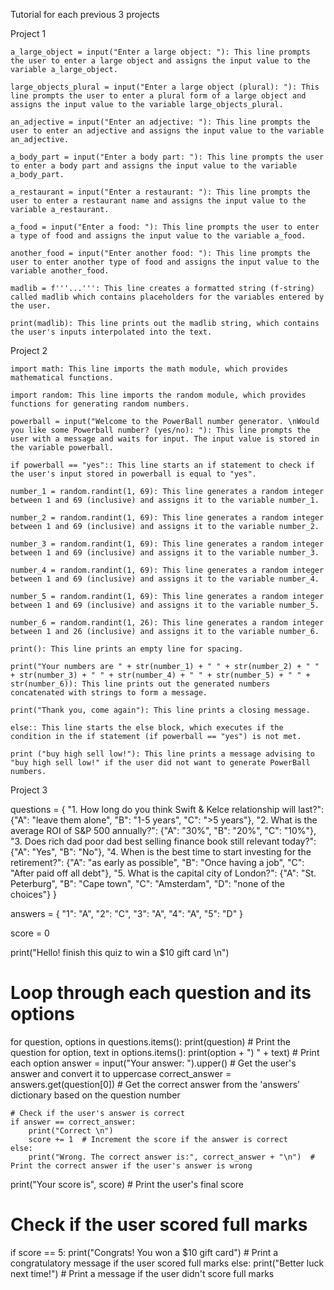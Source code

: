 Tutorial for each previous 3 projects

Project 1

    a_large_object = input("Enter a large object: "): This line prompts the user to enter a large object and assigns the input value to the variable a_large_object.

    large_objects_plural = input("Enter a large object (plural): "): This line prompts the user to enter a plural form of a large object and assigns the input value to the variable large_objects_plural.

    an_adjective = input("Enter an adjective: "): This line prompts the user to enter an adjective and assigns the input value to the variable an_adjective.

    a_body_part = input("Enter a body part: "): This line prompts the user to enter a body part and assigns the input value to the variable a_body_part.

    a_restaurant = input("Enter a restaurant: "): This line prompts the user to enter a restaurant name and assigns the input value to the variable a_restaurant.

    a_food = input("Enter a food: "): This line prompts the user to enter a type of food and assigns the input value to the variable a_food.

    another_food = input("Enter another food: "): This line prompts the user to enter another type of food and assigns the input value to the variable another_food.

    madlib = f'''...''': This line creates a formatted string (f-string) called madlib which contains placeholders for the variables entered by the user.

    print(madlib): This line prints out the madlib string, which contains the user's inputs interpolated into the text.

Project 2

    import math: This line imports the math module, which provides mathematical functions.

    import random: This line imports the random module, which provides functions for generating random numbers.

    powerball = input("Welcome to the PowerBall number generator. \nWould you like some Powerball number? (yes/no): "): This line prompts the user with a message and waits for input. The input value is stored in the variable powerball.

    if powerball == "yes":: This line starts an if statement to check if the user's input stored in powerball is equal to "yes".

    number_1 = random.randint(1, 69): This line generates a random integer between 1 and 69 (inclusive) and assigns it to the variable number_1.

    number_2 = random.randint(1, 69): This line generates a random integer between 1 and 69 (inclusive) and assigns it to the variable number_2.

    number_3 = random.randint(1, 69): This line generates a random integer between 1 and 69 (inclusive) and assigns it to the variable number_3.

    number_4 = random.randint(1, 69): This line generates a random integer between 1 and 69 (inclusive) and assigns it to the variable number_4.

    number_5 = random.randint(1, 69): This line generates a random integer between 1 and 69 (inclusive) and assigns it to the variable number_5.

    number_6 = random.randint(1, 26): This line generates a random integer between 1 and 26 (inclusive) and assigns it to the variable number_6.

    print(): This line prints an empty line for spacing.

    print("Your numbers are " + str(number_1) + " " + str(number_2) + " " + str(number_3) + " " + str(number_4) + " " + str(number_5) + " " + str(number_6)): This line prints out the generated numbers concatenated with strings to form a message.

    print("Thank you, come again"): This line prints a closing message.

    else:: This line starts the else block, which executes if the condition in the if statement (if powerball == "yes") is not met.

    print ("buy high sell low!"): This line prints a message advising to "buy high sell low!" if the user did not want to generate PowerBall numbers.

Project 3

questions = {
    "1. How long do you think Swift & Kelce relationship will last?": {"A": "leave them alone", "B": "1-5 years", "C": ">5 years"},
    "2. What is the average ROI of S&P 500 annually?": {"A": "30%", "B": "20%", "C": "10%"},
    "3. Does rich dad poor dad best selling finance book still relevant today?": {"A": "Yes", "B": "No"},
    "4. When is the best time to start investing for the retirement?": {"A": "as early as possible", "B": "Once having a job", "C": "After paid off all debt"},
    "5. What is the capital city of London?": {"A": "St. Peterburg", "B": "Cape town", "C": "Amsterdam", "D": "none of the choices"}
}

answers = {
    "1": "A",
    "2": "C",
    "3": "A",
    "4": "A",
    "5": "D"
}

score = 0

print("Hello! finish this quiz to win a $10 gift card \n")

# Loop through each question and its options
for question, options in questions.items():
    print(question)  # Print the question
    for option, text in options.items():
        print(option + ") " + text)  # Print each option
    answer = input("Your answer: ").upper()  # Get the user's answer and convert it to uppercase
    correct_answer = answers.get(question[0])  # Get the correct answer from the 'answers' dictionary based on the question number
    
    # Check if the user's answer is correct
    if answer == correct_answer:
        print("Correct \n")
        score += 1  # Increment the score if the answer is correct
    else:
        print("Wrong. The correct answer is:", correct_answer + "\n")  # Print the correct answer if the user's answer is wrong

print("Your score is", score)  # Print the user's final score

# Check if the user scored full marks
if score == 5:
    print("Congrats! You won a $10 gift card")  # Print a congratulatory message if the user scored full marks
else:
    print("Better luck next time!")  # Print a message if the user didn't score full marks
